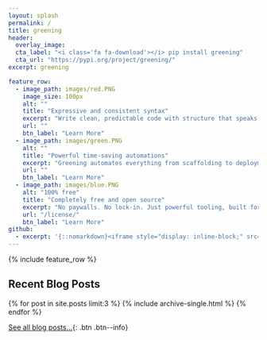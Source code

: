```yaml
---
layout: splash
permalink: /
title: greening
header:
  overlay_image:
  cta_label: "<i class='fa fa-download'></i> pip install greening"
  cta_url: "https://pypi.org/project/greening/"
excerpt: greening

feature_row:
  - image_path: images/red.PNG
    image_size: 100px
    alt: ""
    title: "Expressive and consistent syntax"
    excerpt: "Write clean, predictable code with structure that speaks for itself."
    url: ""
    btn_label: "Learn More"
  - image_path: images/green.PNG
    alt: ""
    title: "Powerful time-saving automations"
    excerpt: "Greening automates everything from scaffolding to deployment so you can focus on building."
    url: ""
    btn_label: "Learn More"
  - image_path: images/blue.PNG
    alt: "100% free"
    title: "Completely free and open source"
    excerpt: "No paywalls. No lock-in. Just powerful tooling, built for everyone."
    url: "/license/"
    btn_label: "Learn More"
github:
  - excerpt: '{::nomarkdown}<iframe style="display: inline-block;" src="https://ghbtns.com/github-btn.html?user=mmistakes&repo=minimal-mistakes&type=star&count=true&size=large" frameborder="0" scrolling="0" width="160px" height="30px"></iframe> <iframe style="display: inline-block;" src="https://ghbtns.com/github-btn.html?user=mmistakes&repo=minimal-mistakes&type=fork&count=true&size=large" frameborder="0" scrolling="0" width="158px" height="30px"></iframe>{:/nomarkdown}'
---
```


{% include feature_row %}

<h2> Recent Blog Posts </h2>

{% for post in site.posts limit:3 %}
  {% include archive-single.html %}
{% endfor %}

[See all blog posts...]({{site.url}}{{site.baseurl}}/blog/){: .btn .btn--info}